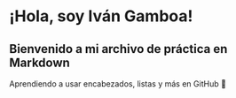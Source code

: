 # ¡Hola, soy Iván Gamboa!

## Bienvenido a mi archivo de práctica en Markdown

Aprendiendo a usar encabezados, listas y más en GitHub 🚀
